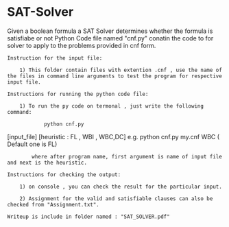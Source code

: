 # SAT-Solver
Given a boolean formula a SAT Solver determines whether the formula is satisfiabe or not
Python Code file named "cnf.py" conatin the code to for solver to apply to the problems provided in cnf form.

	
	Instruction for the input file:
		
		1) This folder contain files with extention .cnf , use the name of the files in command line arguments to test the program for respective input file.
		
	Instructions for running the python code file:
		
		1) To run the py code on termonal , just write the following command:
				
				python cnf.py
 [input_file] [heuristic : FL , WBI , WBC,DC]
			e.g.    python cnf.py my.cnf WBC ( Default one is FL)
	
			where after program name, first argument is name of input file and next is the heuristic.
	
	Instructions for checking the output:
		
		1) on console , you can check the result for the particular input.

		2) Assignment for the valid and satisfiable clauses can also be checked from "Assignment.txt".
						
	Writeup is include in folder named : "SAT_SOLVER.pdf"
